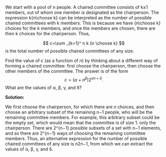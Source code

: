 We start with a pool of n people. A chaired committee consists of k≥1 members, out of whom one member is designated as the chairperson. The expression k{n\choose k} can be interpreted as the number of possible chaired committees with k members. This is because we have {n\choose k} choices for the k members, and once the members are chosen, there are then k choices for the chairperson. Thus,


$$
c=\sum _{k=1}^ n k {n \choose k}
$$
is the total number of possible chaired committees of any size.

Find the value of c (as a function of n) by thinking about a different way of forming a chaired committee: first choose the chairperson, then choose the other members of the committee. The answer is of the form
$$
c=(\alpha +n^\beta )2^{\gamma n +\delta }.
$$
What are the values of α, β, γ, and δ?




**Solution:**

We first choose the chairperson, for which there are n choices, and then choose an arbitrary subset of the remaining n−1 people, who will be the remaining committee members. For example, this arbitrary subset could be the empty set, which would mean that the committee is of size 1: only the chairperson. There are 2^{n−1} possible subsets of a set with n−1 elements, and so there are 2^{n−1} ways of choosing the remaining committee members. Thus, an alternative expression for the number of possible chaired committees of any size is n2n−1, from which we can extract the values of α, β, γ, and δ.





